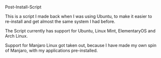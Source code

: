 Post-Install-Script

This is a script I made back when I was using Ubuntu,
to make it easier to re-install and get almost the same system I had before.

The Script currently has support for Ubuntu, Linux Mint, ElementaryOS and Arch Linux.

Support for Manjaro Linux got taken out, because I have made my own spin of Manjaro, with my applications pre-installed.
